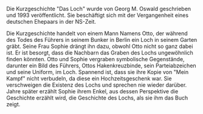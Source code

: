 Die Kurzgeschichte "Das Loch" wurde von Georg M. Oswald geschrieben und 1993 veröffentlicht. Sie beschäftigt sich mit der Vergangenheit eines deutschen Ehepaars in der NS-Zeit.

Die Kurzgeschichte handelt von einem Mann Namens Otto, der während des Todes des Führers in seinem Bunker in Berlin ein Loch in seinem Garten gräbt. Seine Frau Sophie drängt ihn dazu, obwohl Otto nicht so ganz dabei ist. 
Er ist besorgt, dass die Nachbarn das Graben des Lochs ungewöhnlich finden könnten. Otto und Sophie vergraben symbolische Gegenstände, darunter ein Bild des Führers, Ottos Hakenkreuzbinde, sein Parteiabzeichen und seine Uniform, im Loch. Spannend ist, dass sie ihre Kopie von "Mein Kampf" nicht verbudeln, da diese ein Hochzeitsgeschenk war. Sie verschweigen die Existenz des Lochs und sprechen nie wieder darüber. Jahre später erzählt Sophie ihrem Enkel, aus dessen Perspektive die Geschichte erzählt wird, die Geschichte des Lochs, als sie ihm das Buch zeigt.